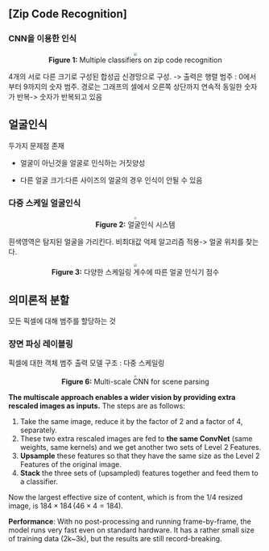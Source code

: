 

## [Zip Code Recognition]


### CNN을 이용한 인식
<center>
<img src="{{site.baseurl}}/images/week06/06-1/O1IN3JD.png" style="zoom: 40%; background-color:#DCDCDC;"/><br>
<b>Figure 1:</b> Multiple classifiers on zip code recognition
</center>

4개의 서로 다른 크기로 구성된 합성곱 신경망으로 구성. -> 출력은 행렬
범주 : 0에서 부터 9까지의 숫자 범주.
경로는 그래프의 셀에서 오른쪽 상단까지 연속적
동일한 숫자가 반복-> 숫자가 반복되고 있음

## 얼굴인식
두가지 문제점 존재 
- 얼굴이 아닌것을 얼굴로 인식하는 거짓양성

- 다른 얼굴 크기:다른 사이즈의 얼굴의 경우 인식이 안될 수 있음

### 다중 스케일 얼굴인식 

<center>
<img src="{{site.baseurl}}/images/week06/06-1/8R3v0Dj.png" style="zoom: 30%; background-color:#DCDCDC;"/><br>
<b>Figure 2:</b> 얼굴인식 시스템
</center>

흰색영역은 탐지된 얼굴을 가리킨다.
비최대값 억제 알고리즘 적용-> 얼굴 위치를 찾는다. 

<center>
<img src="{{site.baseurl}}/images/week06/06-1/CQ8T00O.png" style="zoom: 40%; background-color:#DCDCDC;"/><br>
<b>Figure 3:</b> 다양한 스케일링 게수에 따른 얼굴 인식기 점수
</center>


## 의미론적 분할

모든 픽셀에 대해 범주를 할당하는 것 



### 장면 파싱 레이블링 

픽셀에 대한 객체 범주 출력
모델 구조 : 다중 스케일링 

<center>
<img src="{{site.baseurl}}/images/week06/06-1/VpVbkl5.jpg" style="zoom: 30%; background-color:#DCDCDC;"/><br>
<b>Figure 6:</b> Multi-scale CNN for scene parsing
</center>

**The multiscale approach enables a wider vision by providing extra rescaled images as  inputs.** The steps are as follows:
1. Take the same image, reduce it by the factor of 2 and a factor of 4, separately.
2. These two extra rescaled images are fed to **the same ConvNet** (same weights, same kernels) and we get another two sets of Level 2 Features.
3. **Upsample** these features so that they have the same size as the Level 2 Features of the original image.
4. **Stack** the three sets of (upsampled) features together and feed them to a classifier.


Now the largest effective size of content, which is from the 1/4 resized image, is $184\times 184\, (46\times 4=184)$.

**Performance**: With no post-processing and running frame-by-frame, the model runs very fast even on standard hardware. It has a rather small size of training data (2k~3k), but the results are still record-breaking.
